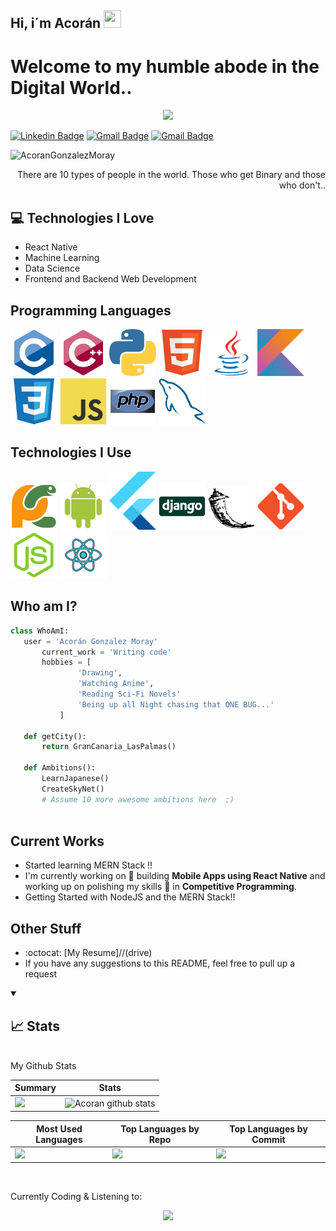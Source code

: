 ## Hi, i´m Acorán <img src="https://media.giphy.com/media/hvRJCLFzcasrR4ia7z/giphy.gif" width="28px" height="28px">

<h1>Welcome to my humble abode in the Digital World..</h1> 

<div align="center">
	<img src="https://media.giphy.com/media/3o72F7RrTPW6jymXew/giphy.gif">
	<!--<img src="https://github-readme-stats.vercel.app/api/top-langs/?username=AcoranGonzalezMoray">-->
</div>

[![Linkedin Badge](https://img.shields.io/badge/-AcoranGonzalez-blue?style=flat-square&logo=Linkedin&logoColor=white&link=https://www.linkedin.com/in/acorán-gonzález-moray)](https://www.linkedin.com/in/acorán-gonzález-moray)  [![Gmail Badge](https://img.shields.io/badge/-acoranlol14@gmail.com-c14438?style=flat-square&logo=Gmail&logoColor=white&link=mailto:acoranlol14@gmail.com)](mailto:acoranlol4@gmail.com) [![Gmail Badge](https://img.shields.io/badge/WEB-Portafolio-lightgrey)](https://acorangonzalezmoray.github.io/Portafolio/) 

<p align="left"> <img src="https://komarev.com/ghpvc/?username=AcoranGonzalezMoray" alt="AcoranGonzalezMoray" /> </p>

<div style="text-align: right">There are 10 types of people in the world. Those who get Binary and those who don't.. </div>

## :computer: Technologies I Love
* React Native
* Machine Learning
* Data Science
* Frontend and Backend Web Development
 
## Programming Languages
<div class="container">
      <div class="scroll-parent">
      <div class="scroll-element primary">
          <img src = 'https://raw.githubusercontent.com/AcoranGonzalezMoray/AcoranGonzalezMoray/c87477ef8ca5c757d48a75f3878aeff69480efea/images/c-original.svg'  width='75px' />
          <img src = 'https://raw.githubusercontent.com/AcoranGonzalezMoray/AcoranGonzalezMoray/c87477ef8ca5c757d48a75f3878aeff69480efea/images/cpp.svg' width='75px' /> 
          <img src = 'https://raw.githubusercontent.com/AcoranGonzalezMoray/AcoranGonzalezMoray/c87477ef8ca5c757d48a75f3878aeff69480efea/images/python2.png' width='75px' /> 
          <img src = 'https://raw.githubusercontent.com/AcoranGonzalezMoray/AcoranGonzalezMoray/c87477ef8ca5c757d48a75f3878aeff69480efea/images/html.svg'width='75px' /> 
          <img src=  'https://raw.githubusercontent.com/AcoranGonzalezMoray/AcoranGonzalezMoray/c87477ef8ca5c757d48a75f3878aeff69480efea/images/java.svg'width='75px' /> 
          <img src = 'https://raw.githubusercontent.com/AcoranGonzalezMoray/AcoranGonzalezMoray/c87477ef8ca5c757d48a75f3878aeff69480efea/images/kotlin.svg' width='75px' /> 
          <img src = 'https://raw.githubusercontent.com/AcoranGonzalezMoray/AcoranGonzalezMoray/c87477ef8ca5c757d48a75f3878aeff69480efea/images/css.svg' width='75px' /> 
          <img src = 'https://raw.githubusercontent.com/AcoranGonzalezMoray/AcoranGonzalezMoray/c87477ef8ca5c757d48a75f3878aeff69480efea/images/js.svg' width='75px' /> 
          <img src = 'https://raw.githubusercontent.com/AcoranGonzalezMoray/AcoranGonzalezMoray/c87477ef8ca5c757d48a75f3878aeff69480efea/images/php.svg' width='75px' />
          <img src = 'https://raw.githubusercontent.com/AcoranGonzalezMoray/AcoranGonzalezMoray/c87477ef8ca5c757d48a75f3878aeff69480efea/images/sql.svg' width='75px' />   
        </div>
    </div>
 
 ## Technologies I Use
<div class="container">
      <div class="scroll-parent">
        <div class="scroll-element primary">
          <img src = 'https://raw.githubusercontent.com/AcoranGonzalezMoray/AcoranGonzalezMoray/c87477ef8ca5c757d48a75f3878aeff69480efea/images/pycharm.svg' width='75px' />
          <img src = 'https://raw.githubusercontent.com/AcoranGonzalezMoray/AcoranGonzalezMoray/c87477ef8ca5c757d48a75f3878aeff69480efea/images/android.svg' width='75px' />
          <img src = 'https://raw.githubusercontent.com/AcoranGonzalezMoray/AcoranGonzalezMoray/c87477ef8ca5c757d48a75f3878aeff69480efea/images/flutter-logo.svg' width='75px' />
          <img src = 'https://raw.githubusercontent.com/AcoranGonzalezMoray/AcoranGonzalezMoray/c87477ef8ca5c757d48a75f3878aeff69480efea/images/django.svg' width='75px' />
          <img src = 'https://raw.githubusercontent.com/AcoranGonzalezMoray/AcoranGonzalezMoray/c87477ef8ca5c757d48a75f3878aeff69480efea/images/flask.png' width='75px' />
          <img src = 'https://raw.githubusercontent.com/AcoranGonzalezMoray/AcoranGonzalezMoray/c87477ef8ca5c757d48a75f3878aeff69480efea/images/git.svg' width='75px' />
          <img src = 'https://raw.githubusercontent.com/AcoranGonzalezMoray/AcoranGonzalezMoray/c87477ef8ca5c757d48a75f3878aeff69480efea/images/nodejs.svg' width='75px' />
          <img src = 'https://raw.githubusercontent.com/AcoranGonzalezMoray/AcoranGonzalezMoray/c87477ef8ca5c757d48a75f3878aeff69480efea/images/react.svg' width='75px' />
        </div>
      </div>
</div>
 
 ## Who am I?
 ```python
 class WhoAmI:
 	user = 'Acorán Gonzalez Moray'
		current_work = 'Writing code'
		hobbies = [
				'Drawing',
				'Watching Anime',
				'Reading Sci-Fi Novels'
				'Being up all Night chasing that ONE BUG...'
			]
	
	def getCity():
		return GranCanaria_LasPalmas()
	 
	def Ambitions():
		LearnJapanese()
		CreateSkyNet()
		# Assume 10 more awesome ambitions here  ;)
	
 ```
 
## Current Works
 * Started learning MERN Stack !!
 * I'm currently working on 🔭 building **Mobile Apps using React Native** and working up on polishing my skills 🌱 in **Competitive Programming**.
 * Getting Started with NodeJS and the MERN Stack!!
 
## Other Stuff
  - :octocat: [My Resume]//(drive)
  - If you have any suggestions to this README, feel free to pull up a request
  
<details open>
<summary><h2>📈 Stats</h2></summary>
<br>
My Github Stats




|Summary  | Stats |
| ------------- | ------------- |
|![](http://github-profile-summary-cards.vercel.app/api/cards/profile-details?username=acorangonzalezmoray&theme=dracula) | ![Acoran github stats](https://github-readme-stats-git-main-acorangonzalezmoray.vercel.app//api?username=AcoranGonzalezMoray&show_icons=true&count_private=true&theme=dracula)  |


| Most Used Languages | Top Languages by Repo |Top Languages by Commit |
| ------------- | ------------- |----|
| <img src="https://github-readme-stats-git-main-acorangonzalezmoray.vercel.app/api/top-langs?username=AcoranGonzalezMoray&layout=compact&count_private=true&theme=dracula"/>   | ![](http://github-profile-summary-cards.vercel.app/api/cards/repos-per-language?username=acorangonzalezmoray&theme=dracula)  |![](http://github-profile-summary-cards.vercel.app/api/cards/most-commit-language?username=acorangonzalezmoray&theme=dracula)|




<br>
	
Currently Coding & Listening to:	
<div align="center">
	<img src="https://spotify-real-time-3rdpmlhen-acorangonzalezmoray.vercel.app/api/spotify/?show_offline=true&&?background_color=8b0000&border_color=ffffff">
</div>
	
</details>

 
